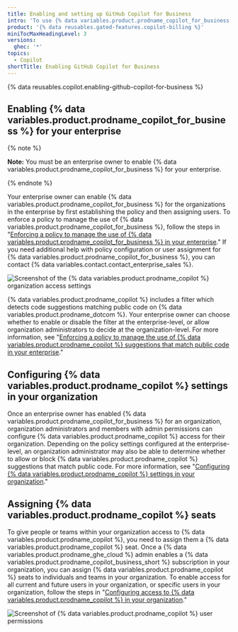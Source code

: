 ```yaml
---
title: Enabling and setting up GitHub Copilot for Business
intro: 'To use {% data variables.product.prodname_copilot_for_business %}, you need to enforce a policy in your enterprise.'
product: '{% data reusables.gated-features.copilot-billing %}'
miniTocMaxHeadingLevel: 3
versions:
  ghec: '*'
topics:
  - Copilot
shortTitle: Enabling GitHub Copilot for Business
---
```


{% data reusables.copilot.enabling-github-copilot-for-business %}

## Enabling {% data variables.product.prodname_copilot_for_business %} for your enterprise

{% note %}

**Note:** You must be an enterprise owner to enable {% data variables.product.prodname_copilot_for_business %} for your enterprise.

{% endnote %}

Your enterprise owner can enable {% data variables.product.prodname_copilot_for_business %} for the organizations in the enterprise by first establishing the policy and then assigning users. To enforce a policy to manage the use of {% data variables.product.prodname_copilot_for_business %}, follow the steps in "[Enforcing a policy to manage the use of {% data variables.product.prodname_copilot_for_business %} in your enterprise](/admin/policies/enforcing-policies-for-your-enterprise/enforcing-policies-for-github-copilot-in-your-enterprise#enforcing-a-policy-to-manage-the-use-of-github-copilot-for-business-in-your-enterprise)." If you need additional help with policy configuration or user assignment for {% data variables.product.prodname_copilot_for_business %}, you can contact {% data variables.contact.contact_enterprise_sales %}.

![Screenshot of the {% data variables.product.prodname_copilot %} organization access settings](/assets/images/help/copilot/manage-org-access-enterprise.png)

{% data variables.product.prodname_copilot %} includes a filter which detects code suggestions matching public code on {% data variables.product.prodname_dotcom %}. Your enterprise owner can choose whether to enable or disable the filter at the enterprise-level, or allow organization administrators to decide at the organization-level. For more information, see "[Enforcing a policy to manage the use of {% data variables.product.prodname_copilot %} suggestions that match public code in your enterprise](/admin/policies/enforcing-policies-for-your-enterprise/enforcing-policies-for-github-copilot-in-your-enterprise#enforcing-a-policy-to-manage-the-use-of-github-copilot-suggestions-that-match-public-code-in-your-enterprise)."

## Configuring {% data variables.product.prodname_copilot %} settings in your organization

Once an enterprise owner has enabled {% data variables.product.prodname_copilot_for_business %} for an organization, organization administrators and members with admin permissions can configure {% data variables.product.prodname_copilot %} access for their organization. Depending on the policy settings configured at the enterprise-level, an organization administrator may also be able to determine whether to allow or block {% data variables.product.prodname_copilot %} suggestions that match public code. For more information, see "[Configuring {% data variables.product.prodname_copilot %} settings in your organization](/copilot/configuring-github-copilot/configuring-github-copilot-settings-in-your-organization)."

## Assigning {% data variables.product.prodname_copilot %} seats

To give people or teams within your organization access to {% data variables.product.prodname_copilot %}, you need to assign them a {% data variables.product.prodname_copilot %} seat. Once a {% data variables.product.prodname_ghe_cloud %} admin enables a {% data variables.product.prodname_copilot_business_short %} subscription in your organization, you can assign {% data variables.product.prodname_copilot %} seats to individuals and teams in your organization. To enable access for all current and future users in your organization, or specific users in your organization, follow the steps in "[Configuring access to {% data variables.product.prodname_copilot %} in your organization](/copilot/configuring-github-copilot/configuring-github-copilot-settings-in-your-organization#configuring-access-to-github-copilot-in-your-organization)."

![Screenshot of {% data variables.product.prodname_copilot %} user permissions](/assets/images/help/copilot/allow-all-members.png)